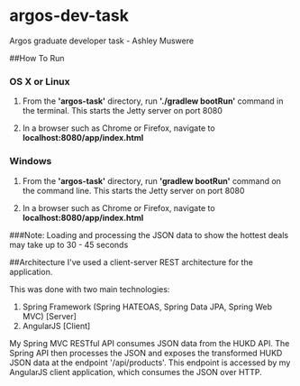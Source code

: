 # argos-dev-task
Argos graduate developer task - Ashley Muswere

##How To Run

### OS X or Linux
1. From the **'argos-task'** directory, run **'./gradlew bootRun'** command in the terminal. This starts the Jetty server on port 8080

2. In a browser such as Chrome or Firefox, navigate to **localhost:8080/app/index.html**

### Windows
1. From the **'argos-task'** directory, run **'gradlew bootRun'** command on the command line. This starts the Jetty server on port 8080

2. In a browser such as Chrome or Firefox, navigate to **localhost:8080/app/index.html**

###Note: 
Loading and processing the JSON data to show the hottest deals may take up to 30 - 45 seconds

##Architecture
I've used a client-server REST architecture for the application. 

This was done with two main technologies: 

1. Spring Framework (Spring HATEOAS, Spring Data JPA, Spring Web MVC) [Server]
2. AngularJS [Client]

My Spring MVC RESTful API consumes JSON data from the HUKD API. The Spring API then processes the JSON
and exposes the transformed HUKD JSON data at the endpoint '/api/products'. This endpoint is accessed
by my AngularJS client application, which consumes the JSON over HTTP.